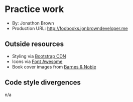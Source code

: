 # Practice work
+ By: Jonathon Brown
+ Production URL: <http://foobooks.jonbrowndeveloper.me>

## Outside resources
+ Styling via [Bootstrap CDN](https://www.bootstrapcdn.com)
+ Icons via [Font Awesome](https://fontawesome.com)
+ Book cover images from [Barnes & Noble](https://www.barnesandnoble.com)

## Code style divergences
n/a
